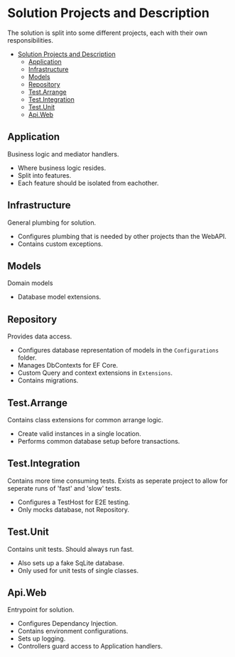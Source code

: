 # Solution Projects and Description
The solution is split into some different projects, each with their own responsibilities.

- [Solution Projects and Description](#Solution-Projects-and-Description)
  - [Application](#Application)
  - [Infrastructure](#Infrastructure)
  - [Models](#Models)
  - [Repository](#Repository)
  - [Test.Arrange](#TestArrange)
  - [Test.Integration](#TestIntegration)
  - [Test.Unit](#TestUnit)
  - [Api.Web](#Api.Web)

## Application
Business logic and mediator handlers.

- Where business logic resides.
- Split into features.
- Each feature should be isolated from eachother.

## Infrastructure
General plumbing for solution.

- Configures plumbing that is needed by other projects than the WebAPI.
- Contains custom exceptions.

## Models
Domain models

- Database model extensions.

## Repository
Provides data access.

- Configures database representation of models in the `Configurations` folder.
- Manages DbContexts for EF Core.
- Custom Query and context extensions in `Extensions`.
- Contains migrations.

## Test.Arrange
Contains class extensions for common arrange logic.

- Create valid instances in a single location.
- Performs common database setup before transactions.

## Test.Integration
Contains more time consuming tests. Exists as seperate project to allow for seperate runs of 'fast' and 'slow' tests.

- Configures a TestHost for E2E testing.
- Only mocks database, not Repository.

## Test.Unit
Contains unit tests. Should always run fast.

- Also sets up a fake SqLite database.
- Only used for unit tests of single classes.

## Api.Web
Entrypoint for solution.

- Configures Dependancy Injection.
- Contains environment configurations.
- Sets up logging.
- Controllers guard access to Application handlers.
